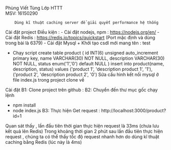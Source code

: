 Phùng Viết Tùng 
Lớp HTTT	 
MSV: 16150290

        Dùng kĩ thuật caching server để giải quyết performance hệ thống

Cài đặt project
Điều kiện : 
	- Cài đặt nodejs, npm : https://nodejs.org/en/
	- Cài đặt Redis : https://redis.io/topics/quickstart (Port mặc định và dùng trong bài là 6379)
	- Cài đặt Mysql 
		+ Khởi tạo csdl mới mang tên : test
+ Chạy script 
create table product (
	id INT(6) unsigned auto_increment primary key,
	name VARCHAR(30) NOT NULL,
	description VARCHAR(30) NOT NULL,
	status enum('1','0') default NULL
)
insert into product(name, description, status)
values ('product 1', 'description product 1', '1'),
('product 2', 'description product 2', '0')
Sửa cấu hình kết nối mysql ở file index.js trong project clone về 

Cài đặt
B1: Clone project trên github : 
B2: Chuyển đến thư mục gốc chạy lệnh 
- npm install
- node index.js 
B3: Thực hiện Get request : http://localhost:3000/product?id=1 
	
Quan sát thấy , lần đầu tiên thời gian thực hiện request là 33ms (chưa lưu kết quả lên Redis)
Trong khoảng thời gian 2 phút sau lần đầu tiên thực hiện request , chúng ta có thể thấy tốc độ request nhanh hơn do dùng kĩ thuật caching bằng Redis (lúc này là 4ms)


